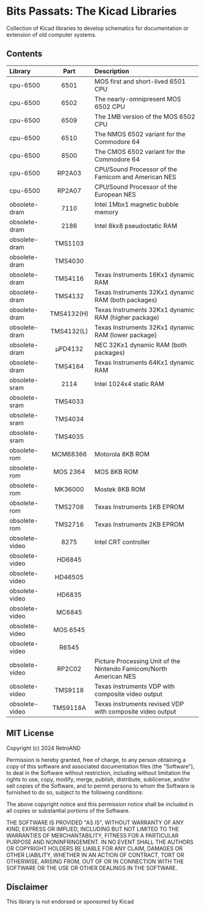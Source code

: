 # Bits Passats: The Kicad Libraries
 Collection of Kicad libraries to develop schematics for documentation or extension of old computer systems.

## Contents

| Library       | Part  | Description |
| :------------ | :---: | :------------------------------------------------------------------ |
| cpu-6500      |  6501 | MOS first and short-lived 6501 CPU  |
| cpu-6500      |  6502 | The nearly-omnipresent MOS 6502 CPU |
| cpu-6500      |  6509 | The 1MB version of the MOS 6502 CPU |
| cpu-6500      |  6510 | The NMOS 6502 variant for the Commodore 64 |
| cpu-6500      |  8500 | The CMOS 6502 variant for the Commodore 64 |
| cpu-6500      |  RP2A03 | CPU/Sound Processor of the Famicom and American NES |
| cpu-6500      |  RP2A07 | CPU/Sound Processor of the European NES |
| obsolete-dram |  7110 | Intel 1Mbx1 magnetic bubble memory |
| obsolete-dram |  2186 | Intel 8kx8 pseudostatic RAM |
| obsolete-dram |  TMS1103 |  |
| obsolete-dram |  TMS4030 |  |
| obsolete-dram |  TMS4116 | Texas Instruments 16Kx1 dynamic RAM |
| obsolete-dram |  TMS4132 | Texas Instruments 32Kx1 dynamic RAM (both packages) |
| obsolete-dram |  TMS4132(H) | Texas Instruments 32Kx1 dynamic RAM (higher package) |
| obsolete-dram |  TMS4132(L) | Texas Instruments 32Kx1 dynamic RAM (lower package) |
| obsolete-dram |  µPD4132 | NEC 32Kx1 dynamic RAM (both packages) |
| obsolete-dram |  TMS4164 | Texas Instruments 64Kx1 dynamic RAM |
| obsolete-sram |  2114 | Intel 1024x4 static RAM |
| obsolete-sram |  TMS4033 |  |
| obsolete-sram |  TMS4034 |  |
| obsolete-sram |  TMS4035 |  |
| obsolete-rom |  MCM68366 | Motorola 8KB ROM |
| obsolete-rom |  MOS 2364 | MOS 8KB ROM |
| obsolete-rom |  MK36000 | Mostek 8KB ROM |
| obsolete-rom |  TMS2708 | Texas Instruments 1KB EPROM |
| obsolete-rom |  TMS2716 | Texas Instruments 2KB EPROM |
| obsolete-video |  8275 | Intel CRT controller |
| obsolete-video |  HD6845 |  |
| obsolete-video |  HD46505 |  |
| obsolete-video |  HD6835 |  |
| obsolete-video |  MC6845 |  |
| obsolete-video |  MOS 6545 |  |
| obsolete-video |  R6545 |  |
| obsolete-video |  RP2C02 | Picture Processing Unit of the Nintendo Famicom/North American NES |
| obsolete-video |  TMS9118 | Texas instruments VDP with composite video output |
| obsolete-video |  TMS9118A | Texas instruments revised VDP with composite video output |

## MIT License
Copyright (c) 2024 RetroAND

Permission is hereby granted, free of charge, to any person obtaining a copy
of this software and associated documentation files (the "Software"), to deal
in the Software without restriction, including without limitation the rights
to use, copy, modify, merge, publish, distribute, sublicense, and/or sell
copies of the Software, and to permit persons to whom the Software is
furnished to do so, subject to the following conditions:

The above copyright notice and this permission notice shall be included in all
copies or substantial portions of the Software.

THE SOFTWARE IS PROVIDED "AS IS", WITHOUT WARRANTY OF ANY KIND, EXPRESS OR
IMPLIED, INCLUDING BUT NOT LIMITED TO THE WARRANTIES OF MERCHANTABILITY,
FITNESS FOR A PARTICULAR PURPOSE AND NONINFRINGEMENT. IN NO EVENT SHALL THE
AUTHORS OR COPYRIGHT HOLDERS BE LIABLE FOR ANY CLAIM, DAMAGES OR OTHER
LIABILITY, WHETHER IN AN ACTION OF CONTRACT, TORT OR OTHERWISE, ARISING FROM,
OUT OF OR IN CONNECTION WITH THE SOFTWARE OR THE USE OR OTHER DEALINGS IN THE
SOFTWARE.

## Disclaimer
This library is not endorsed or sponsored by Kicad
